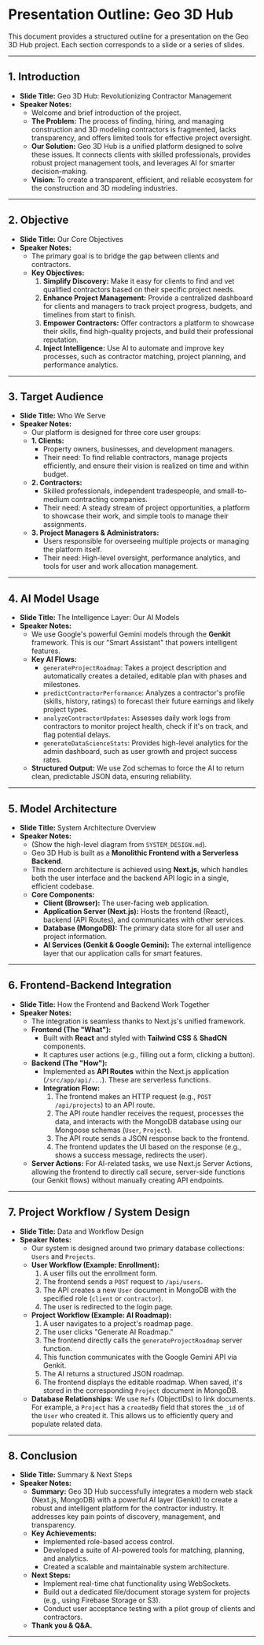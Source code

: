 # Presentation Outline: Geo 3D Hub

This document provides a structured outline for a presentation on the Geo 3D Hub project. Each section corresponds to a slide or a series of slides.

---

## 1. Introduction

*   **Slide Title:** Geo 3D Hub: Revolutionizing Contractor Management
*   **Speaker Notes:**
    *   Welcome and brief introduction of the project.
    *   **The Problem:** The process of finding, hiring, and managing construction and 3D modeling contractors is fragmented, lacks transparency, and offers limited tools for effective project oversight.
    *   **Our Solution:** Geo 3D Hub is a unified platform designed to solve these issues. It connects clients with skilled professionals, provides robust project management tools, and leverages AI for smarter decision-making.
    *   **Vision:** To create a transparent, efficient, and reliable ecosystem for the construction and 3D modeling industries.

---

## 2. Objective

*   **Slide Title:** Our Core Objectives
*   **Speaker Notes:**
    *   The primary goal is to bridge the gap between clients and contractors.
    *   **Key Objectives:**
        1.  **Simplify Discovery:** Make it easy for clients to find and vet qualified contractors based on their specific project needs.
        2.  **Enhance Project Management:** Provide a centralized dashboard for clients and managers to track project progress, budgets, and timelines from start to finish.
        3.  **Empower Contractors:** Offer contractors a platform to showcase their skills, find high-quality projects, and build their professional reputation.
        4.  **Inject Intelligence:** Use AI to automate and improve key processes, such as contractor matching, project planning, and performance analytics.

---

## 3. Target Audience

*   **Slide Title:** Who We Serve
*   **Speaker Notes:**
    *   Our platform is designed for three core user groups:
    *   **1. Clients:**
        *   Property owners, businesses, and development managers.
        *   Their need: To find reliable contractors, manage projects efficiently, and ensure their vision is realized on time and within budget.
    *   **2. Contractors:**
        *   Skilled professionals, independent tradespeople, and small-to-medium contracting companies.
        *   Their need: A steady stream of project opportunities, a platform to showcase their work, and simple tools to manage their assignments.
    *   **3. Project Managers & Administrators:**
        *   Users responsible for overseeing multiple projects or managing the platform itself.
        *   Their need: High-level oversight, performance analytics, and tools for user and work allocation management.

---

## 4. AI Model Usage

*   **Slide Title:** The Intelligence Layer: Our AI Models
*   **Speaker Notes:**
    *   We use Google's powerful Gemini models through the **Genkit** framework. This is our "Smart Assistant" that powers intelligent features.
    *   **Key AI Flows:**
        *   `generateProjectRoadmap`: Takes a project description and automatically creates a detailed, editable plan with phases and milestones.
        *   `predictContractorPerformance`: Analyzes a contractor's profile (skills, history, ratings) to forecast their future earnings and likely project types.
        *   `analyzeContractorUpdates`: Assesses daily work logs from contractors to monitor project health, check if it's on track, and flag potential delays.
        *   `generateDataScienceStats`: Provides high-level analytics for the admin dashboard, such as user growth and project success rates.
    *   **Structured Output:** We use Zod schemas to force the AI to return clean, predictable JSON data, ensuring reliability.

---

## 5. Model Architecture

*   **Slide Title:** System Architecture Overview
*   **Speaker Notes:**
    *   (Show the high-level diagram from `SYSTEM_DESIGN.md`).
    *   Geo 3D Hub is built as a **Monolithic Frontend with a Serverless Backend**.
    *   This modern architecture is achieved using **Next.js**, which handles both the user interface and the backend API logic in a single, efficient codebase.
    *   **Core Components:**
        *   **Client (Browser):** The user-facing web application.
        *   **Application Server (Next.js):** Hosts the frontend (React), backend (API Routes), and communicates with other services.
        *   **Database (MongoDB):** The primary data store for all user and project information.
        *   **AI Services (Genkit & Google Gemini):** The external intelligence layer that our application calls for smart features.

---

## 6. Frontend-Backend Integration

*   **Slide Title:** How the Frontend and Backend Work Together
*   **Speaker Notes:**
    *   The integration is seamless thanks to Next.js's unified framework.
    *   **Frontend (The "What"):**
        *   Built with **React** and styled with **Tailwind CSS** & **ShadCN** components.
        *   It captures user actions (e.g., filling out a form, clicking a button).
    *   **Backend (The "How"):**
        *   Implemented as **API Routes** within the Next.js application (`/src/app/api/...`). These are serverless functions.
        *   **Integration Flow:**
            1.  The frontend makes an HTTP request (e.g., `POST /api/projects`) to an API route.
            2.  The API route handler receives the request, processes the data, and interacts with the MongoDB database using our Mongoose schemas (`User`, `Project`).
            3.  The API route sends a JSON response back to the frontend.
            4.  The frontend updates the UI based on the response (e.g., shows a success message, redirects the user).
    *   **Server Actions:** For AI-related tasks, we use Next.js Server Actions, allowing the frontend to directly call secure, server-side functions (our Genkit flows) without manually creating API endpoints.

---

## 7. Project Workflow / System Design

*   **Slide Title:** Data and Workflow Design
*   **Speaker Notes:**
    *   Our system is designed around two primary database collections: `Users` and `Projects`.
    *   **User Workflow (Example: Enrollment):**
        1.  A user fills out the enrollment form.
        2.  The frontend sends a `POST` request to `/api/users`.
        3.  The API creates a new `User` document in MongoDB with the specified role (`client` or `contractor`).
        4.  The user is redirected to the login page.
    *   **Project Workflow (Example: AI Roadmap):**
        1.  A user navigates to a project's roadmap page.
        2.  The user clicks "Generate AI Roadmap."
        3.  The frontend directly calls the `generateProjectRoadmap` server function.
        4.  This function communicates with the Google Gemini API via Genkit.
        5.  The AI returns a structured JSON roadmap.
        6.  The frontend displays the editable roadmap. When saved, it's stored in the corresponding `Project` document in MongoDB.
    *   **Database Relationships:** We use `Refs` (ObjectIDs) to link documents. For example, a `Project` has a `createdBy` field that stores the `_id` of the `User` who created it. This allows us to efficiently query and populate related data.

---

## 8. Conclusion

*   **Slide Title:** Summary & Next Steps
*   **Speaker Notes:**
    *   **Summary:** Geo 3D Hub successfully integrates a modern web stack (Next.js, MongoDB) with a powerful AI layer (Genkit) to create a robust and intelligent platform for the contractor industry. It addresses key pain points of discovery, management, and transparency.
    *   **Key Achievements:**
        *   Implemented role-based access control.
        *   Developed a suite of AI-powered tools for matching, planning, and analytics.
        *   Created a scalable and maintainable system architecture.
    *   **Next Steps:**
        *   Implement real-time chat functionality using WebSockets.
        *   Build out a dedicated file/document storage system for projects (e.g., using Firebase Storage or S3).
        *   Conduct user acceptance testing with a pilot group of clients and contractors.
    *   **Thank you & Q&A.**

---